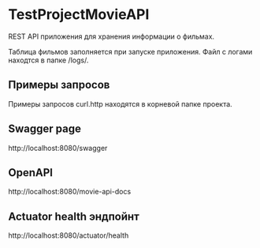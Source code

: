 # TestProjectMovieAPI
REST API приложения для хранения информации о фильмах.

Таблица фильмов заполняется при запуске приложения.
Файл с логами находтся в папке /logs/.

## Примеры запросов
Примеры запросов curl.http находятся в корневой папке проекта.

## Swagger page
http://localhost:8080/swagger

## OpenAPI 
http://localhost:8080/movie-api-docs

## Actuator health эндпойнт
http://localhost:8080/actuator/health
